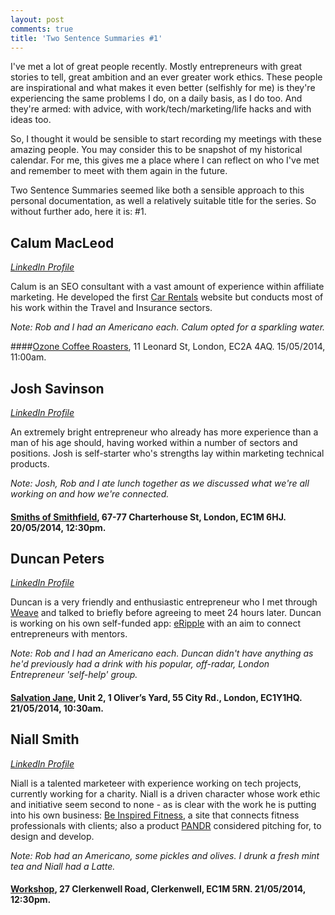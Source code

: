 ```yaml
---
layout: post
comments: true
title: 'Two Sentence Summaries #1'
---
```


I've met a lot of great people recently. Mostly entrepreneurs with great stories to tell, great ambition and an ever greater work ethics. These people are inspirational and what makes it even better (selfishly for me) is they're experiencing the same problems I do, on a daily basis, as I do too. And they're armed: with advice, with work/tech/marketing/life hacks and with ideas too.

So, I thought it would be sensible to start recording my meetings with these amazing people. You may consider this to be snapshot of my historical calendar. For me, this gives me a place where I can reflect on who I've met and remember to meet with them again in the future. 

Two Sentence Summaries seemed like both a sensible approach to this personal documentation, as well a relatively suitable title for the series. So without further ado, here it is: #1.

## Calum MacLeod
*[LinkedIn Profile](https://www.linkedin.com/in/calumimacleod)*

Calum is an SEO consultant with a vast amount of experience within affiliate marketing. He developed the first [Car Rentals](carrentals.co.uk) website but conducts most of his work within the Travel and Insurance sectors.

*Note: Rob and I had an Americano each. Calum opted for a sparkling water.*

####[Ozone Coffee Roasters](http://www.ozonecoffee.co.uk/), 11 Leonard St, London, EC2A 4AQ. 15/05/2014, 11:00am.


## Josh Savinson
*[LinkedIn Profile](https://www.linkedin.com/pub/josh-savinson/22/339/b33)*

An extremely bright entrepreneur who already has more experience than a man of his age should, having worked within a number of sectors and positions. Josh is self-starter who's strengths lay within marketing technical products.

*Note: Josh, Rob and I ate lunch together as we discussed what we're all working on and how we're connected.*

#### [Smiths of Smithfield](http://www.smithsofsmithfield.co.uk/), 67-77 Charterhouse St, London, EC1M 6HJ. 20/05/2014, 12:30pm.


## Duncan Peters
*[LinkedIn Profile](https://www.linkedin.com/pub/duncan-peters/14/7b8/820)*

Duncan is a very friendly and enthusiastic entrepreneur who I met through [Weave](https://itunes.apple.com/us/app/weave-local-professional-networking/id788443696?mt=8) and talked to briefly before agreeing to meet 24 hours later. Duncan is working on his own self-funded app: [eRipple](http://signup.eripple.co/) with an aim to connect entrepreneurs with mentors.

*Note: Rob and I had an Americano each. Duncan didn't have anything as he'd previously had a drink with his popular, off-radar, London Entrepreneur 'self-help' group.*

#### [Salvation Jane](http://www.salvationjanecafe.co.uk/), Unit 2, 1 Oliver’s Yard, 55 City Rd., London, EC1Y1HQ. 21/05/2014, 10:30am.


## Niall Smith
*[LinkedIn Profile](https://www.linkedin.com/pub/niall-smith/34/306/622)*

Niall is a talented marketeer with experience working on tech projects, currently working for a charity. Niall is a driven character whose work ethic and initiative seem second to none - as is clear with the work he is putting into his own business: [Be Inspired Fitness](https://www.beinspiredfitness.com/), a site that connects fitness professionals with clients; also a product [PANDR](http://wearepandr.com) considered pitching for, to design and develop.

*Note: Rob had an Americano, some pickles and olives. I drunk a fresh mint tea and Niall had a Latte.*
#### [Workshop](http://www.workshopcoffee.com/), 27 Clerkenwell Road, Clerkenwell, EC1M 5RN. 21/05/2014, 12:30pm.